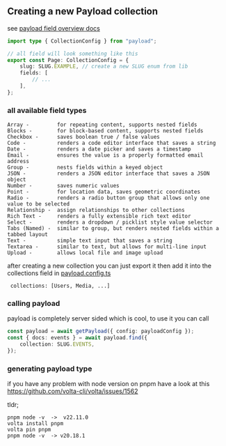 ## Creating a new Payload collection

see [payload field overview docs](https://payloadcms.com/docs/fields/overview)

```ts
import type { CollectionConfig } from "payload";

// all field will look something like this
export const Page: CollectionConfig = {
    slug: SLUG.EXAMPLE, // create a new SLUG enum from lib
    fields: [
        // ...
    ],
};
```

### all available field types

```
Array -         for repeating content, supports nested fields
Blocks -        for block-based content, supports nested fields
Checkbox -      saves boolean true / false values
Code -          renders a code editor interface that saves a string
Date -          renders a date picker and saves a timestamp
Email -         ensures the value is a properly formatted email address
Group -         nests fields within a keyed object
JSON -          renders a JSON editor interface that saves a JSON object
Number -        saves numeric values
Point -         for location data, saves geometric coordinates
Radio -         renders a radio button group that allows only one value to be selected
Relationship -  assign relationships to other collections
Rich Text -     renders a fully extensible rich text editor
Select -        renders a dropdown / picklist style value selector
Tabs (Named) -  similar to group, but renders nested fields within a tabbed layout
Text -          simple text input that saves a string
Textarea -      similar to text, but allows for multi-line input
Upload -        allows local file and image upload
```

after creating a new collection you can just export it then add it into the collections field in [payload.config.ts](../payload.config.ts)

```
 collections: [Users, Media, ...]
```

### calling payload

payload is completely server sided which is cool,
to use it you can call

```ts
const payload = await getPayload({ config: payloadConfig });
const { docs: events } = await payload.find({
    collection: SLUG.EVENTS,
});
```

### generating payload type

if you have any problem with node version on pnpm have a look at this
https://github.com/volta-cli/volta/issues/1562

tldr;

```
pnpm node -v  ->  v22.11.0
volta install pnpm
volta pin pnpm
pnpm node -v  -> v20.18.1
```
